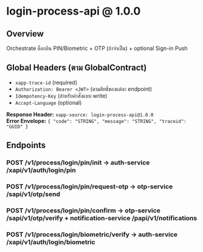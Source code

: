 # login-process-api @ 1.0.0

## Overview
Orchestrate ล็อกอิน PIN/Biometric + OTP (ถ้าจำเป็น) + optional Sign-in Push

## Global Headers (ตาม GlobalContract)
- `xapp-trace-id` (required)
- `Authorization: Bearer <JWT>` (ตามสิทธิ์ของแต่ละ endpoint)
- `Idempotency-Key` (สำหรับคำสั่งแบบ write)
- `Accept-Language` (optional)

**Response Header:** `xapp-source: login-process-api@1.0.0`  
**Error Envelope:** `{ "code": "STRING", "message": "STRING", "traceid": "GUID" }`

## Endpoints
### POST /v1/process/login/pin/init → auth-service /xapi/v1/auth/login/pin
### POST /v1/process/login/pin/request-otp → otp-service /sapi/v1/otp/send
### POST /v1/process/login/pin/confirm → otp-service /sapi/v1/otp/verify + notification-service /papi/v1/notifications
### POST /v1/process/login/biometric/verify → auth-service /xapi/v1/auth/login/biometric
